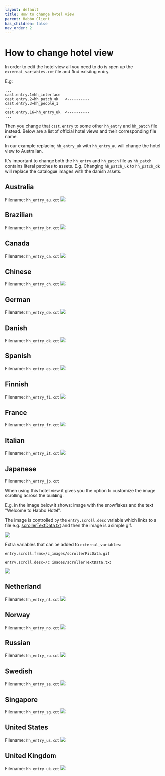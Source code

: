 ```yaml
---
layout: default
title: How to change hotel view
parent: Habbo Client
has_children: false
nav_order: 2
---
```

# How to change hotel view

In order to edit the hotel view all you need to do is open up the `external_variables.txt` file and find existing entry. 

E.g: 
```
...
cast.entry.1=hh_interface
cast.entry.2=hh_patch_uk   <----------
cast.entry.3=hh_people_1
...
cast.entry.16=hh_entry_uk  <----------
...
```

Then you change that `cast.entry` to some other `hh_entry` and `hh_patch` file instead. 
Below are a list of official hotel views and their corresponding file name.

In our example replacing `hh_entry_uk` with `hh_entry_au` will change the hotel view to Australian. 

It's important to change both the `hh_entry` and `hh_patch` file as `hh_patch` contains literal patches to assets. 
E.g. Changing `hh_patch_uk` to `hh_patch_dk` will replace the catalogue images with the danish assets. 

## Australia
Filename: `hh_entry_au.cct`
![](../assets/images/hotel_views/view_au.gif)

## Brazilian
Filename: `hh_entry_br.cct`
![](../assets/images/hotel_views/view_br.gif)

## Canada 
Filename: `hh_entry_ca.cct`
![](../assets/images/hotel_views/view_ca.gif)

## Chinese
Filename: `hh_entry_ch.cct`
![](../assets/images/hotel_views/view_ch.gif)

## German
Filename: `hh_entry_de.cct`
![](../assets/images/hotel_views/view_de.gif)

## Danish
Filename: `hh_entry_dk.cct`
![](../assets/images/hotel_views/view_dk.gif)

## Spanish
Filename: `hh_entry_es.cct`
![](../assets/images/hotel_views/view_es.gif)

## Finnish
Filename: `hh_entry_fi.cct`
![](../assets/images/hotel_views/view_fi.gif)

## France
Filename: `hh_entry_fr.cct`
![](../assets/images/hotel_views/view_fr.gif)

## Italian
Filename: `hh_entry_it.cct`
![](../assets/images/hotel_views/view_it.gif)

## Japanese
Filename: `hh_entry_jp.cct`

When using this hotel view it gives you the option to customize the image scrolling across the building. 

E.g. in the image below it shows: image with the snowflakes and the text "Welcome to Habbo Hotel".

The image is controlled by the `entry.scroll.desc` variable which links to a file e.g. [scrollerTextData.txt](../assets/images/hotel_views/scrollerTextData.txt) and then the image is a simple gif.

![](../assets/images/hotel_views/scrollerPicData.gif)

Extra variables that can be added to `external_variables`: 

`entry.scroll.frms=/c_images/scrollerPicData.gif`

`entry.scroll.desc=/c_images/scrollerTextData.txt`

![](../assets/images/hotel_views/view_jp.gif)

## Netherland
Filename: `hh_entry_nl.cct`
![](../assets/images/hotel_views/view_nl.gif)

## Norway
Filename: `hh_entry_no.cct`
![](../assets/images/hotel_views/view_no.gif)

## Russian
Filename: `hh_entry_ru.cct`
![](../assets/images/hotel_views/view_ru.gif)

## Swedish 
Filename: `hh_entry_se.cct`
![](../assets/images/hotel_views/view_se.gif)

## Singapore
Filename: `hh_entry_sg.cct`
![](../assets/images/hotel_views/view_sg.gif)

## United States
Filename: `hh_entry_us.cct`
![](../assets/images/hotel_views/view_us.gif)

## United Kingdom
Filename: `hh_entry_uk.cct`
![](../assets/images/hotel_views/view_uk.gif)
